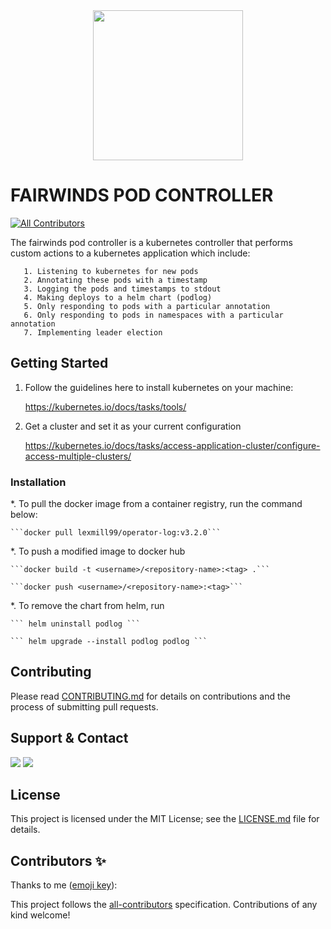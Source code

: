 <div align="center">
  <a href="https://www.fairwinds.com/">
    <img src="https://mms.businesswire.com/media/20190709005646/en/731887/23/FairwindsLogo.jpg" width="240"/>
  </a>
</div>

# FAIRWINDS POD CONTROLLER
[![All Contributors](https://img.shields.io/badge/all_contributors-1-orange.svg?style=flat-square)](#contributors)


The fairwinds pod controller is a kubernetes controller that performs custom actions to a kubernetes application which include:

```
   1. Listening to kubernetes for new pods
   2. Annotating these pods with a timestamp
   3. Logging the pods and timestamps to stdout
   4. Making deploys to a helm chart (podlog)
   5. Only responding to pods with a particular annotation
   6. Only responding to pods in namespaces with a particular annotation
   7. Implementing leader election
```


## Getting Started

  1. Follow the guidelines here to install kubernetes on your machine:

      https://kubernetes.io/docs/tasks/tools/

  2. Get a cluster and set it as your current configuration 
  
      https://kubernetes.io/docs/tasks/access-application-cluster/configure-access-multiple-clusters/


### Installation

  *. To pull the docker image from a container registry, run the command below:

    ```docker pull lexmill99/operator-log:v3.2.0```

  *. To push a modified image to docker hub

    ```docker build -t <username>/<repository-name>:<tag> .```

    ```docker push <username>/<repository-name>:<tag>```


  *. To remove the chart from helm, run

    ``` helm uninstall podlog ```  

    ``` helm upgrade --install podlog podlog ```



## Contributing

Please read [CONTRIBUTING.md](https://www.dataschool.io/how-to-contribute-on-github/) for details on contributions and the process of submitting pull requests.

## Support & Contact

<div>
  <a  href="https://twitter.com/lay__kay" ><img src="https://img.shields.io/twitter/url/http/shields.io.svg?style=social"></a>
  <a href="https://t.me/lexmill99"><img src="https://img.shields.io/badge/Telegram-blue.svg"></a>
</div>


## License

This project is licensed under the MIT License; see the [LICENSE.md](LICENSE.md) file for details.

## Contributors ✨

Thanks to me ([emoji key](https://allcontributors.org/docs/en/)):



This project follows the [all-contributors](https://github.com/all-contributors/all-contributors) specification. Contributions of any kind welcome!
